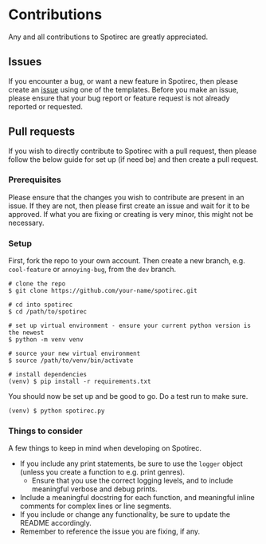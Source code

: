 # Contributions
Any and all contributions to Spotirec are greatly appreciated.

## Issues
If you encounter a bug, or want a new feature in Spotirec, then please create an [issue](https://github.com/Badgie/spotirec/issues) using one of the templates. Before you make an issue, please ensure that your bug report or feature request is not already reported or requested.

## Pull requests
If you wish to directly contribute to Spotirec with a pull request, then please follow the below guide for set up (if need be) and then create a pull request.

### Prerequisites
Please ensure that the changes you wish to contribute are present in an issue. If they are not, then please first create an issue and wait for it to be approved. If what you are fixing or creating is very minor, this might not be necessary.

### Setup
First, fork the repo to your own account. Then create a new branch, e.g. `cool-feature` or `annoying-bug`, from the `dev` branch.

```
# clone the repo
$ git clone https://github.com/your-name/spotirec.git

# cd into spotirec
$ cd /path/to/spotirec

# set up virtual environment - ensure your current python version is the newest
$ python -m venv venv

# source your new virtual environment
$ source /path/to/venv/bin/activate

# install dependencies
(venv) $ pip install -r requirements.txt
```
You should now be set up and be good to go. Do a test run to make sure.
```
(venv) $ python spotirec.py
```

### Things to consider
A few things to keep in mind when developing on Spotirec.

- If you include any print statements, be sure to use the `logger` object (unless you create a function to e.g. print genres).
    - Ensure that you use the correct logging levels, and to include meaningful verbose and debug prints.
- Include a meaningful docstring for each function, and meaningful inline comments for complex lines or line segments.
- If you include or change any functionality, be sure to update the README accordingly.
- Remember to reference the issue you are fixing, if any.
